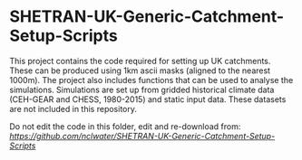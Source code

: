 # SHETRAN-UK-Generic-Catchment-Setup-Scripts
This project contains the code required for setting up UK catchments. These can be produced using 1km ascii masks 
(aligned to the nearest 1000m). The project also includes functions that can be used to analyse the simulations. 
Simulations are set up from gridded historical climate data (CEH-GEAR and CHESS, 1980-2015) and static input data. 
These datasets are not included in this repository.

Do not edit the code in this folder, edit and re-download from:
*https://github.com/nclwater/SHETRAN-UK-Generic-Catchment-Setup-Scripts*
